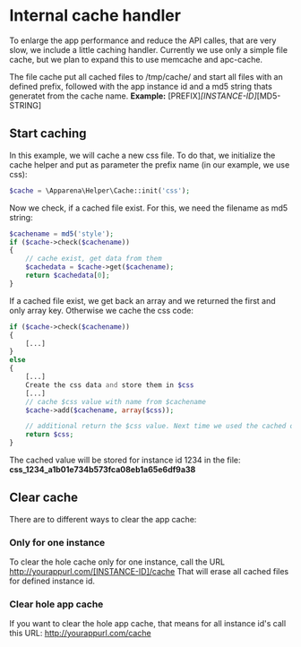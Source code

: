 # Internal cache handler
To enlarge the app performance and reduce the API calles, that are very slow, we include a little caching handler. Currently we use only a simple file cache, but we plan to expand this to use memcache and apc-cache.

The file cache put all cached files to /tmp/cache/ and start all files with an defined prefix, followed with the app instance id and a md5 string thats generatet from the cache name.
**Example:** [PREFIX]_[INSTANCE-ID]_[MD5-STRING]

## Start caching
In this example, we will cache a new css file. To do that, we initialize the cache helper and put as parameter the prefix name (in our example, we use css):

```php
$cache = \Apparena\Helper\Cache::init('css');
```

Now we check, if a cached file exist. For this, we need the filename as md5 string:

```php
$cachename = md5('style');
if ($cache->check($cachename))
{
	// cache exist, get data from them
	$cachedata = $cache->get($cachename);
	return $cachedata[0];
}
```

If a cached file exist, we get back an array and we returned the first and only array key. Otherwise we cache the css code:

```php
if ($cache->check($cachename))
{
	[...]
}
else
{
	[...]
	Create the css data and store them in $css
	[...]
	// cache $css value with name from $cachename
	$cache->add($cachename, array($css));

	// additional return the $css value. Next time we used the cached one
	return $css;
}
```

The cached value will be stored for instance id 1234 in the file: **css_1234_a1b01e734b573fca08eb1a65e6df9a38**

## Clear cache
There are to different ways to clear the app cache:

### Only for one instance
To clear the hole cache only for one instance, call the URL http://yourappurl.com/[INSTANCE-ID]/cache
That will erase all cached files for defined instance id.

### Clear hole app cache
If you want to clear the hole app cache, that means for all instance id's call this URL:
http://yourappurl.com/cache